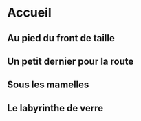 # Accueil

## Au pied du front de taille

## Un petit dernier pour la route

## Sous les mamelles

## Le labyrinthe de verre
